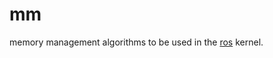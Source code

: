 # mm

memory management algorithms to be used in the [ros](https://github.com/ryanArora/ros) kernel.
